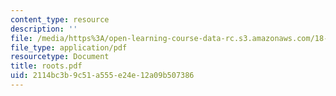 ```yaml
---
content_type: resource
description: ''
file: /media/https%3A/open-learning-course-data-rc.s3.amazonaws.com/18-a34-mathematical-problem-solving-putnam-seminar-fall-2018/2114bc3b9c51a555e24e12a09b507386_roots.pdf
file_type: application/pdf
resourcetype: Document
title: roots.pdf
uid: 2114bc3b-9c51-a555-e24e-12a09b507386
---
```


